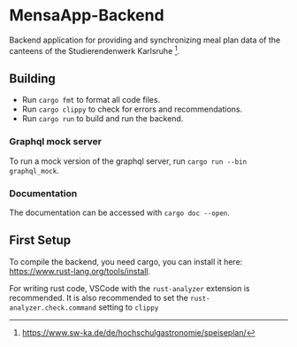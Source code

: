 # MensaApp-Backend
Backend application for providing and synchronizing meal plan data of the canteens of the Studierendenwerk Karlsruhe [^1].

[^1]: https://www.sw-ka.de/de/hochschulgastronomie/speiseplan/

## Building
- Run `cargo fmt` to format all code files.
- Run `cargo clippy` to check for errors and recommendations.
- Run `cargo run` to build and run the backend.

### Graphql mock server
To run a mock version of the graphql server, run `cargo run --bin graphql_mock`.

### Documentation
The documentation can be accessed with `cargo doc --open`.


## First Setup
To compile the backend, you need cargo, you can install it here: https://www.rust-lang.org/tools/install.

For writing rust code, VSCode with the `rust-analyzer` extension is recommended.
It is also recommended to set the `rust-analyzer.check.command` setting to `clippy`
